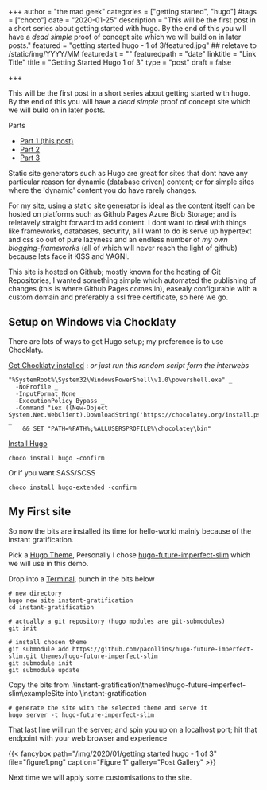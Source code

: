 +++
author = "the mad geek"
categories = ["getting started", "hugo"]
#tags = ["choco"]
date = "2020-01-25"
description = "This will be the first post in a short series about getting started with hugo. By the end of this you will have a _dead simple_ proof of concept site which we will build on in later posts." 
featured = "getting started hugo - 1 of 3/featured.jpg" ## reletave to /static/img/YYYY/MM
featuredalt = ""
featuredpath = "date"
linktitle = "Link Title"
title = "Getting Started Hugo 1 of 3"
type = "post"
draft = false

+++

This will be the first post in a short series about getting started with hugo. By the end of this you will have a _dead simple_ proof of concept site which we will build on in later posts.

Parts
- [Part 1 (this post)](/blog/2020/01/getting-started-hugo-1-of-3/)
- [Part 2](/blog/2020/01/getting-started-hugo-2-of-3/)
- [Part 3](/blog/2020/01/getting-started-hugo-3-of-3/)

Static site generators such as Hugo are great for sites that dont have any particular reason for dynamic (database driven) content; or for simple sites where the 'dynamic' content you do have rarely changes.

For my site, using a static site generator is ideal as the content itself can be hosted on platforms such as Github Pages Azure Blob Storage; and is reletavely straight forward to add content. I dont want to deal with things like frameworks, databases, security, all I want to do is serve up hypertext and css so out of pure lazyness and an endless number of *my own blogging-frameworks* (all of which will never reach the light of github) because lets face it KISS and YAGNI.

This site is hosted on Github; mostly known for the hosting of Git Repositories, I wanted something simple which automated the publishing of changes (this is where Github Pages comes in), easealy configurable with a custom domain and preferably a ssl free certificate, so here we go.

## Setup on Windows via Chocklaty

There are lots of ways to get Hugo setup; my preference is to use Chocklaty.

[Get Chocklaty installed](https://chocolatey.org/install) : *or just run this random script form the interwebs*
  
```
"%SystemRoot%\System32\WindowsPowerShell\v1.0\powershell.exe" _ 
  -NoProfile _
  -InputFormat None _ 
  -ExecutionPolicy Bypass _ 
  -Command "iex ((New-Object System.Net.WebClient).DownloadString('https://chocolatey.org/install.ps1'))" _
    && SET "PATH=%PATH%;%ALLUSERSPROFILE%\chocolatey\bin"
```

[Install Hugo](https://gohugo.io/getting-started/installing/#chocolatey-windows)

```
choco install hugo -confirm
```
Or if you want SASS/SCSS
```
choco install hugo-extended -confirm
```

## My First site

So now the bits are installed its time for hello-world mainly because of the instant gratification.

Pick a [Hugo Theme](https://themes.gohugo.io/), Personally I chose [hugo-future-imperfect-slim](https://github.com/pacollins/hugo-future-imperfect-slim) which we will use in this demo.

Drop into a [Terminal](https://github.com/Microsoft/Terminal), punch in the bits below

```
# new directory
hugo new site instant-gratification
cd instant-gratification

# actually a git repository (hugo modules are git-submodules)
git init

# install chosen theme
git submodule add https://github.com/pacollins/hugo-future-imperfect-slim.git themes/hugo-future-imperfect-slim
git submodule init
git submodule update
```

Copy the bits from .\instant-gratification\themes\hugo-future-imperfect-slim\exampleSite into \instant-gratification


```
# generate the site with the selected theme and serve it
hugo server -t hugo-future-imperfect-slim
```

That last line will run the server; and spin you up on a localhost port; hit that endpoint with your web browser and experience

{{< fancybox path="/img/2020/01/getting started hugo - 1 of 3" file="figure1.png" caption="Figure 1" gallery="Post Gallery" >}}

Next time we will apply some customisations to the site.